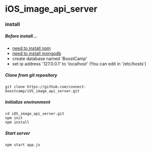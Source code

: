 # iOS_image_api_server

### install
##### Before install...
- [need to install npm](http://programmingsummaries.tistory.com/374)
- [need to install mongodb](https://www.mongodb.com/download-center#community)
- create database named 'BoostCamp'
- set ip address '127.0.0.1' to 'localhost'  (You can edit in '/etc/hosts')

##### Clone from git repository
```
git clone https://github.com/connect-boostcamp/iOS_image_api_server.git
```

##### Initialize environment
```
cd iOS_image_api_server.git
npm init
npm install
```

##### Start server
```
npm start app.js
```



